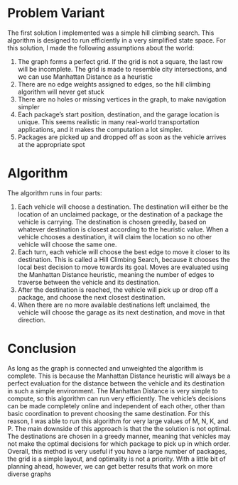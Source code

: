 # Problem Variant

The first solution I implemented was a simple hill climbing search. This algorithm is designed to run efficiently in a very simplified state space. For this solution, I made the following assumptions about the world:
1)	The graph forms a perfect grid. If the grid is not a square, the last row will be incomplete. The grid is made to resemble city intersections, and we can use Manhattan Distance as a heuristic
2)	There are no edge weights assigned to edges, so the hill climbing algorithm will never get stuck
3)	There are no holes or missing vertices in the graph, to make navigation simpler 
4)	Each package’s start position, destination, and the garage location is unique. This seems realistic in many real-world transportation applications, and it makes the computation a lot simpler.
5)	Packages are picked up and dropped off as soon as the vehicle arrives at the appropriate spot


# Algorithm
 The algorithm runs in four parts: 
1)	Each vehicle will choose a destination. The destination will either be the location of an unclaimed package, or the destination of a package the vehicle is carrying. The destination is chosen greedily, based on whatever destination is closest according to the heuristic value. When a vehicle chooses a destination, it will claim the location so no other vehicle will choose the same one. 
2)	Each turn, each vehicle will choose the best edge to move it closer to its destination. This is called a Hill Climbing Search, because it chooses the local best decision to move towards its goal. Moves are evaluated using the Manhattan Distance heuristic, meaning the number of edges to traverse between the vehicle and its destination.
3)	After the destination is reached, the vehicle will pick up or drop off a package, and choose the next closest destination.
4)	When there are no more available destinations left unclaimed, the vehicle will choose the garage as its next destination, and move in that direction.


# Conclusion

As long as the graph is connected and unweighted the algorithm is complete. This is because the Manhattan Distance heuristic will always be a perfect evaluation for the distance between the vehicle and its destination in such a simple environment. The Manhattan Distance is very simple to compute, so this algorithm can run very efficiently. The vehicle’s decisions can be made completely online and independent of each other, other than basic coordination to prevent choosing the same destination. For this reason, I was able to run this algorithm for very large values of M, N, K, and P. The main downside of this approach is that the the solution is not optimal. The destinations are chosen in a greedy manner, meaning that vehicles may not make the optimal decisions for which package to pick up in which order. Overall, this method is very useful if you have a large number of packages, the grid is a simple layout, and optimality is not a priority. With a little bit of planning ahead, however, we can get better results that work on more diverse graphs



